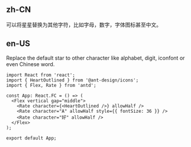 ## zh-CN

可以将星星替换为其他字符，比如字母，数字，字体图标甚至中文。

## en-US

Replace the default star to other character like alphabet, digit, iconfont or even Chinese word.
```tsx
import React from 'react';
import { HeartOutlined } from '@ant-design/icons';
import { Flex, Rate } from 'antd';

const App: React.FC = () => (
  <Flex vertical gap="middle">
    <Rate character={<HeartOutlined />} allowHalf />
    <Rate character="A" allowHalf style={{ fontSize: 36 }} />
    <Rate character="好" allowHalf />
  </Flex>
);

export default App;
```
